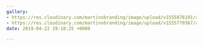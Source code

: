 ```yaml
---
gallery:
- https://res.cloudinary.com/martinobranding/image/upload/v1555876191/adrianomartinocom/Adriano_Martino_Hey.jpg
- https://res.cloudinary.com/martinobranding/image/upload/v1555779367/adrianomartinocom/Adriano_Martino_funny_face_t8baqc.jpg
date: 2019-04-22 19:18:25 +0000

---
```

